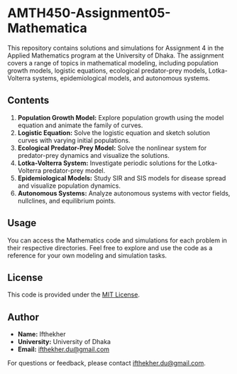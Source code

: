 # AMTH450-Assignment05-Mathematica

This repository contains solutions and simulations for Assignment 4 in the Applied Mathematics program at the University of Dhaka. The assignment covers a range of topics in mathematical modeling, including population growth models, logistic equations, ecological predator-prey models, Lotka-Volterra systems, epidemiological models, and autonomous systems.

## Contents

1. **Population Growth Model:** Explore population growth using the model equation and animate the family of curves.
2. **Logistic Equation:** Solve the logistic equation and sketch solution curves with varying initial populations.
3. **Ecological Predator-Prey Model:** Solve the nonlinear system for predator-prey dynamics and visualize the solutions.
4. **Lotka-Volterra System:** Investigate periodic solutions for the Lotka-Volterra predator-prey model.
5. **Epidemiological Models:** Study SIR and SIS models for disease spread and visualize population dynamics.
6. **Autonomous Systems:** Analyze autonomous systems with vector fields, nullclines, and equilibrium points.

## Usage

You can access the Mathematics code and simulations for each problem in their respective directories. Feel free to explore and use the code as a reference for your own modeling and simulation tasks.

## License

This code is provided under the [MIT License](LICENSE).

## Author

- **Name:** Ifthekher
- **University:** University of Dhaka
- **Email:** ifthekher.du@gmail.com

For questions or feedback, please contact ifthekher.du@gmail.com.

